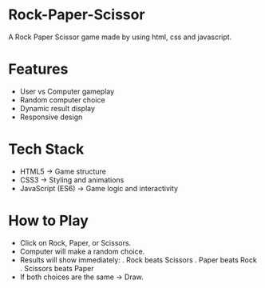 # Rock-Paper-Scissor
A Rock Paper Scissor game made by using html, css and javascript.

# Features
- User vs Computer gameplay
- Random computer choice
- Dynamic result display
- Responsive design

# Tech Stack

- HTML5 → Game structure
- CSS3 → Styling and animations
- JavaScript (ES6) → Game logic and interactivity

# How to Play

- Click on Rock, Paper, or Scissors.
- Computer will make a random choice.
- Results will show immediately:
    . Rock beats Scissors
    . Paper beats Rock
    . Scissors beats Paper
- If both choices are the same → Draw.